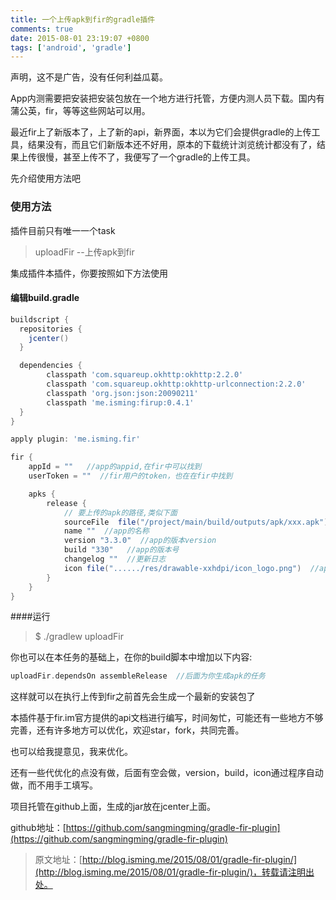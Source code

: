 ```yaml
---
title: 一个上传apk到fir的gradle插件
comments: true
date: 2015-08-01 23:19:07 +0800
tags: ['android', 'gradle']
---
```






声明，这不是广告，没有任何利益瓜葛。

App内测需要把安装把安装包放在一个地方进行托管，方便内测人员下载。国内有蒲公英，fir，等等这些网站可以用。

最近fir上了新版本了，上了新的api，新界面，本以为它们会提供gradle的上传工具，结果没有，而且它们新版本还不好用，原本的下载统计浏览统计都没有了，结果上传很慢，甚至上传不了，我便写了一个gradle的上传工具。
<!--more-->


先介绍使用方法吧

### 使用方法

插件目前只有唯一一个task

>uploadFir  --上传apk到fir

集成插件本插件，你要按照如下方法使用

#### 编辑build.gradle

```groovy
buildscript {
  repositories {
    jcenter()
  }

  dependencies {
        classpath 'com.squareup.okhttp:okhttp:2.2.0'
        classpath 'com.squareup.okhttp:okhttp-urlconnection:2.2.0'
        classpath 'org.json:json:20090211'
        classpath 'me.isming:firup:0.4.1'
  }
}

apply plugin: 'me.isming.fir'

fir {
    appId = ""   //app的appid,在fir中可以找到
    userToken = ""  //fir用户的token，也在在fir中找到

    apks {
        release {
            // 要上传的apk的路径,类似下面
            sourceFile  file("/project/main/build/outputs/apk/xxx.apk")
            name ""  //app的名称
            version "3.3.0"  //app的版本version
            build "330"   //app的版本号
            changelog ""  //更新日志
            icon file("....../res/drawable-xxhdpi/icon_logo.png")  //app的icon的路径
        }
    }
}

```


####运行

> $ ./gradlew uploadFir


你也可以在本任务的基础上，在你的build脚本中增加以下内容:

```groovy
uploadFir.dependsOn assembleRelease  //后面为你生成apk的任务
```

这样就可以在执行上传到fir之前首先会生成一个最新的安装包了


本插件基于fir.im官方提供的api文档进行编写，时间匆忙，可能还有一些地方不够完善，还有许多地方可以优化，欢迎star，fork，共同完善。

也可以给我提意见，我来优化。

还有一些代优化的点没有做，后面有空会做，version，build，icon通过程序自动做，而不用手工填写。

项目托管在github上面，生成的jar放在jcenter上面。

github地址：[https://github.com/sangmingming/gradle-fir-plugin](https://github.com/sangmingming/gradle-fir-plugin)


>原文地址：[http://blog.isming.me/2015/08/01/gradle-fir-plugin/](http://blog.isming.me/2015/08/01/gradle-fir-plugin/)，转载请注明出处。
